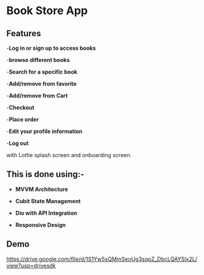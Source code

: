 # Book Store App 
 
## Features
-**Log in or sign up to access books**

-**browse different books**

-**Search for a specific book**

-**Add/remove from favorite**

-**Add/remove from Cart**

-**Checkout**

-**Place order**

-**Edit your profile information**

-**Log out**

with Lottie splash screen and onboarding screen.

## This is done using:-
- **MVVM Architecture** 

- **Cubit State Management** 

- **Dio  with API Integration** 

- **Responsive Design** 


## Demo
https://drive.google.com/file/d/1S1Yw5sQMmSeoUg3sqoZ_DbcLQAYSlx2L/view?usp=drivesdk
